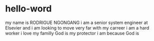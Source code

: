 # hello-word
my name is RODRIGUE NGONGANG i am a senior system engineer at Elsevier and i am looking to move very far with my carreer
i am a hard worker 
i love my familly
God is my protector
i am because God is

